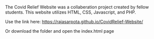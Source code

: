 The Covid Relief Website was a collaberation project created by fellow students. This website utilizes HTML, CSS, Javascript, and PHP.

Use the link here: https://rajasarpota.github.io/CovidRelief-Website/

Or download the folder and open the index.html page
